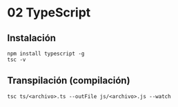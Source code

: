# 02 TypeScript

## Instalación

```
npm install typescript -g
tsc -v
```

## Transpilación (compilación)

```
tsc ts/<archivo>.ts --outFile js/<archivo>.js --watch
```